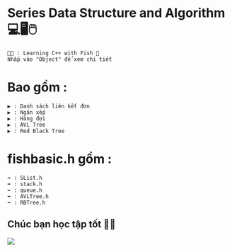 # Series Data Structure and Algorithm 💻🖥️🖱️
    🧑‍🎓 : Learning C++ with Fish 🤎
    Nhấp vào "Object" để xem chi tiết
# Bao gồm :
    ▶️ : Danh sách liên kết đơn
    ▶️ : Ngăn xếp
    ▶️ : Hàng đợi
    ▶️ : AVL Tree
    ▶️ : Red Black Tree
# fishbasic.h gồm :
    ➡️ : SList.h
    ➡️ : stack.h
    ➡️ : queue.h
    ➡️ : AVLTree.h
    ➡️ : RBTree.h
## Chúc bạn học tập tốt 💙😙
![](https://komarev.com/ghpvc/?username=Ca-Len-Men)
